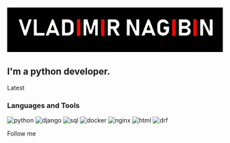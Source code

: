 [![Header](https://github.com/VladimirNagibin/VladimirNagibin/blob/main/assets/pic.jpg)](https://github.com/VladimirNagibin)

## I'm a python developer.

Latest

### Languages and Tools
![python](https://img.shields.io/badge/-python-000000?style=for-the-badge&logo=python&logoColor=FFFFFF)
![django](https://img.shields.io/badge/-gjango-000000?style=for-the-badge&logo=django&logoColor=FFFFFF)
![sql](https://img.shields.io/badge/-sql-000000?style=for-the-badge&logo=sql&logoColor=FFFFFF)
![docker](https://img.shields.io/badge/-docker-000000?style=for-the-badge&logo=docker&logoColor=FFFFFF)
![nginx](https://img.shields.io/badge/-nginx-000000?style=for-the-badge&logo=nginx&logoColor=FFFFFF)
![html](https://img.shields.io/badge/-html-000000?style=for-the-badge&logo=html&logoColor=FFFFFF)
![drf](https://img.shields.io/badge/-drf-000000?style=for-the-badge&logo=drf&logoColor=FFFFFF)


Follow me